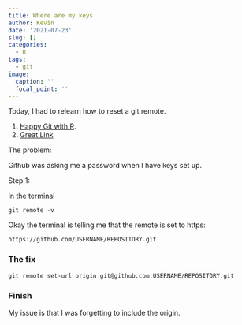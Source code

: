 ```yaml
---
title: Where are my keys
author: Kevin
date: '2021-07-23'
slug: []
categories:
  - R
tags:
  - git
image:
  caption: ''
  focal_point: ''
---
```



Today, I had to relearn how to reset a git remote. 

1. [Happy Git with R](https://happygitwithr.com/ssh-keys.html#ssh-keys). 
2. [Great Link](https://docs.github.com/en/get-started/getting-started-with-git/managing-remote-repositories)

The problem:

Github was asking me a password when I have keys set up. 

Step 1:

In the terminal

```
git remote -v 

```


Okay the terminal is telling me that the remote is set to  https:


```
https://github.com/USERNAME/REPOSITORY.git

```

### The fix

```
git remote set-url origin git@github.com:USERNAME/REPOSITORY.git
```

### Finish

My issue is that I was forgetting to include the origin.



